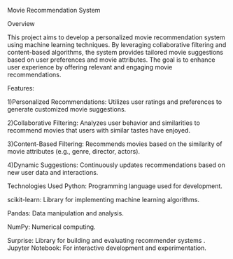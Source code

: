 Movie Recommendation System

Overview

This project aims to develop a personalized movie recommendation system using machine learning techniques. By leveraging collaborative filtering and content-based algorithms, the system provides tailored movie suggestions based on user preferences and movie attributes. The goal is to enhance user experience by offering relevant and engaging movie recommendations.

Features:

1)Personalized Recommendations: Utilizes user ratings and preferences to generate customized movie suggestions.

2)Collaborative Filtering: Analyzes user behavior and similarities to recommend movies that users with similar tastes have enjoyed.

3)Content-Based Filtering: Recommends movies based on the similarity of movie attributes (e.g., genre, director, actors).

4)Dynamic Suggestions: Continuously updates recommendations based on new user data and interactions.

Technologies Used
Python: Programming language used for development.

scikit-learn: Library for implementing machine learning algorithms.

Pandas: Data manipulation and analysis.

NumPy: Numerical computing.

Surprise: Library for building and evaluating recommender systems
.
Jupyter Notebook: For interactive development and experimentation.
